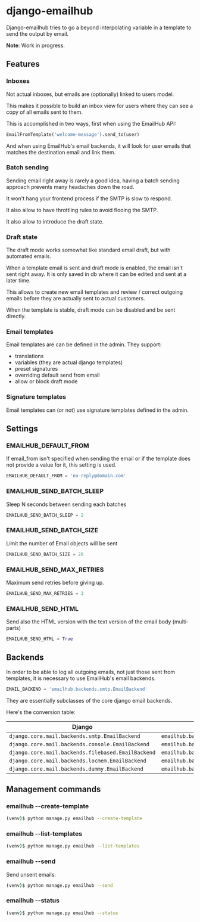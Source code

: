 # django-emailhub

Django-emailhub tries to go a beyond interpolating variable in a template to
send the output by email.

**Note**: Work in progress.


## Features

### Inboxes

Not actual inboxes, but emails are (optionally) linked to users model.

This makes it possible to build an inbox view for users where they
can see a copy of all emails sent to them.

This is accomplished in two ways, first when using the EmailHub API:


```python
EmailFromTemplate('welcome-message').send_to(user)
```

And when using EmailHub's email backends, it will look for user
emails that matches the destination email and link them.


### Batch sending

Sending email right away is rarely a good idea, having a batch sending 
approach prevents many headaches down the road.

It won't hang your frontend process if the SMTP is slow to respond.

It also allow to have throttling rules to avoid flooing the SMTP.

It also allow to introduce the draft state.


### Draft state

The draft mode works somewhat like standard email draft, but with automated
emails.

When a template email is sent and draft mode is enabled, the email isn't sent
right away. It is only saved in db where it can be edited and sent at a later
time.

This allows to create new email templates and review / correct outgoing emails
before they are actually sent to actual customers.

When the template is stable, draft mode can be disabled and be sent directly.


### Email templates

Email templates are can be defined in the admin. They support:

* translations
* variables (they are actual django templates)
* preset signatures
* overriding default send from email
* allow or block draft mode


### Signature templates

Email templates can (or not) use signature templates defined in the admin.


## Settings


### EMAILHUB\_DEFAULT\_FROM 

If email\_from isn't specified when sending the email or if the template
does not provide a value for it, this setting is used.

```python
EMAILHUB_DEFAULT_FROM = 'no-reply@domain.com'
```


### EMAILHUB\_SEND\_BATCH\_SLEEP 

Sleep N seconds between sending each batches
```python
EMAILHUB_SEND_BATCH_SLEEP = 2
```


### EMAILHUB\_SEND\_BATCH\_SIZE 

Limit the number of Email objects will be sent

```python
EMAILHUB_SEND_BATCH_SIZE = 20
```


### EMAILHUB\_SEND\_MAX\_RETRIES 

Maximum send retries before giving up.

```python
EMAILHUB_SEND_MAX_RETRIES = 3
```


### EMAILHUB\_SEND\_HTML 

Send also the HTML version with the text version of the email body (multi-parts)

```python
EMAILHUB_SEND_HTML = True
```


## Backends

In order to be able to log all outgoing emails, not just those sent from
templates, it is necessary to use EmailHub's email backends.

```python
EMAIL_BACKEND = 'emailhub.backends.smtp.EmailBackend'
```

They are essentially subclasses of the core django email backends.

Here's the conversion table:


| **Django**                                         | **EmailHub**                               |
|----------------------------------------------------|--------------------------------------------|
| `django.core.mail.backends.smtp.EmailBackend`      | `emailhub.backends.smtp.EmailBackend`      |
| `django.core.mail.backends.console.EmailBackend`   | `emailhub.backends.console.EmailBackend`   |
| `django.core.mail.backends.filebased.EmailBackend` | `emailhub.backends.filebased.EmailBackend` |
| `django.core.mail.backends.locmem.EmailBackend`    | `emailhub.backends.locmem.EmailBackend`    |
| `django.core.mail.backends.dummy.EmailBackend`     | `emailhub.backends.dummy.EmailBackend`     |


## Management commands

### emailhub --create-template

```bash
(venv)$ python manage.py emailhub --create-template
```

### emailhub --list-templates

```bash
(venv)$ python manage.py emailhub --list-templates
```

### emailhub --send

Send unsent emails:

```bash
(venv)$ python manage.py emailhub --send
```

### emailhub --status

```bash
(venv)$ python manage.py emailhub --status
```
